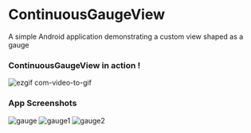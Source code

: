 # ContinuousGaugeView
A simple Android application demonstrating a custom view shaped as a gauge

### ContinuousGaugeView in action !
![ezgif com-video-to-gif](https://user-images.githubusercontent.com/34348938/61590123-7cb10000-abd1-11e9-8334-74a39f7bd16a.gif)


### App Screenshots
![gauge](https://user-images.githubusercontent.com/34348938/61589993-71f56b80-abcf-11e9-8df7-4e53175be87a.png)
![gauge1](https://user-images.githubusercontent.com/34348938/61590027-0d86dc00-abd0-11e9-9c26-8775542441f2.png)
![gauge2](https://user-images.githubusercontent.com/34348938/61590030-137cbd00-abd0-11e9-9fc2-ff3830690aab.png)

